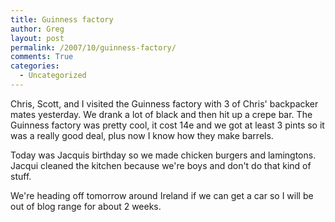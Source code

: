 ```yaml
---
title: Guinness factory
author: Greg
layout: post
permalink: /2007/10/guinness-factory/
comments: True
categories:
  - Uncategorized
---
```

Chris, Scott, and I visited the Guinness factory with 3 of Chris' backpacker mates yesterday. We drank a lot of black and then hit up a crepe bar. The Guinness factory was pretty cool, it cost 14e and we got at least 3 pints so it was a really good deal, plus now I know how they make barrels.

Today was Jacquis birthday so we made chicken burgers and lamingtons. Jacqui cleaned the kitchen because we're boys and don't do that kind of stuff.

We're heading off tomorrow around Ireland if we can get a car so I will be out of blog range for about 2 weeks.